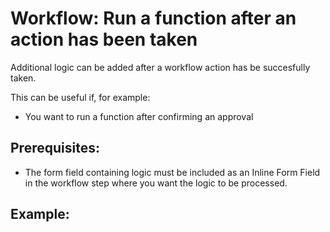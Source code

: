 # Workflow: Run a function after an action has been taken

Additional logic can be added after a workflow action has be succesfully taken.

This can be useful if, for example:
- You want to run a function after confirming an approval

## Prerequisites:
- The form field containing logic must be included as an Inline Form Field in the workflow step where you want the logic to be processed.

## Example:
```html

```

